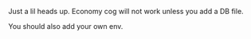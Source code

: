 Just a lil heads up. Economy cog will not work unless you add a DB file.

You should also add your own env.
